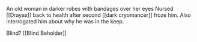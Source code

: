 An old woman in darker robes with bandages over her eyes
Nursed [[Drayax]] back to health after second [[dark cryomancer]] froze him. Also interrogated him about why he was in the keep.

Blind?
[[Blind Beholder]]